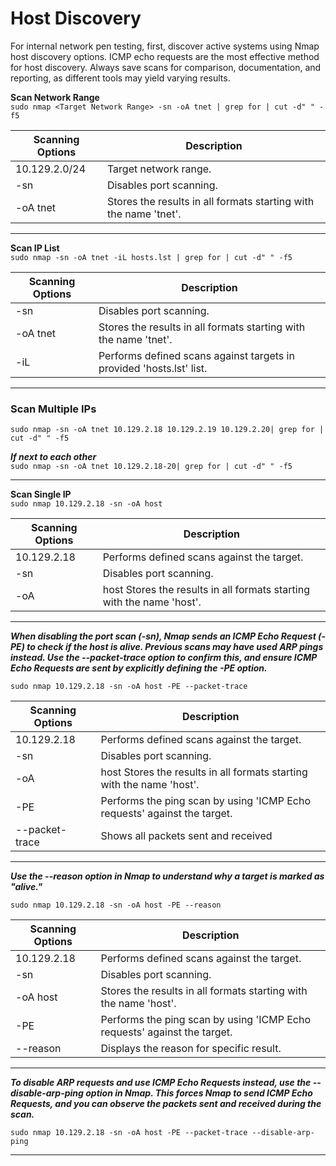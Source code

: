 # Host Discovery

For internal network pen testing, first, discover active systems using Nmap host discovery options. ICMP echo requests are the most effective method for host discovery. Always save scans for comparison, documentation, and reporting, as different tools may yield varying results.

**Scan Network Range**  
`sudo nmap <Target Network Range> -sn -oA tnet | grep for | cut -d" " -f5`

| Scanning Options | Description |
| --- | --- |
| 10.129.2.0/24 | Target network range. |
| \-sn | Disables port scanning. |
| \-oA tnet | Stores the results in all formats starting with the name 'tnet'. |

* * *

**Scan IP List**  
`sudo nmap -sn -oA tnet -iL hosts.lst | grep for | cut -d" " -f5`

| Scanning Options | Description |
| --- | --- |
| \-sn | Disables port scanning. |
| \-oA tnet | Stores the results in all formats starting with the name 'tnet'. |
| \-iL | Performs defined scans against targets in provided 'hosts.lst' list. |

* * *

### Scan Multiple IPs

`sudo nmap -sn -oA tnet 10.129.2.18 10.129.2.19 10.129.2.20| grep for | cut -d" " -f5`

***If next to each other***  
`sudo nmap -sn -oA tnet 10.129.2.18-20| grep for | cut -d" " -f5`

* * *

**Scan Single IP**  
`sudo nmap 10.129.2.18 -sn -oA host`

| Scanning Options | Description |
| --- | --- |
| 10.129.2.18 | Performs defined scans against the target. |
| \-sn | Disables port scanning. |
| \-oA | host Stores the results in all formats starting with the name 'host'. |

* * *

***When disabling the port scan (-sn), Nmap sends an ICMP Echo Request (-PE) to check if the host is alive. Previous scans may have used ARP pings instead. Use the --packet-trace option to confirm this, and ensure ICMP Echo Requests are sent by explicitly defining the -PE option.***

`sudo nmap 10.129.2.18 -sn -oA host -PE --packet-trace`

| Scanning Options | Description |
| --- | --- |
| 10.129.2.18 | Performs defined scans against the target. |
| \-sn | Disables port scanning. |
| \-oA | host Stores the results in all formats starting with the name 'host'. |
| \-PE | Performs the ping scan by using 'ICMP Echo requests' against the target. |
| \--packet-trace | Shows all packets sent and received |

* * *

***Use the --reason option in Nmap to understand why a target is marked as "alive."***

`sudo nmap 10.129.2.18 -sn -oA host -PE --reason`

| Scanning Options | Description |
| --- | --- |
| 10.129.2.18 | Performs defined scans against the target. |
| \-sn | Disables port scanning. |
| \-oA host | Stores the results in all formats starting with the name 'host'. |
| \-PE | Performs the ping scan by using 'ICMP Echo requests' against the target. |
| \--reason | Displays the reason for specific result. |

* * *

***To disable ARP requests and use ICMP Echo Requests instead, use the --disable-arp-ping option in Nmap. This forces Nmap to send ICMP Echo Requests, and you can observe the packets sent and received during the scan.***

`sudo nmap 10.129.2.18 -sn -oA host -PE --packet-trace --disable-arp-ping`

* * *